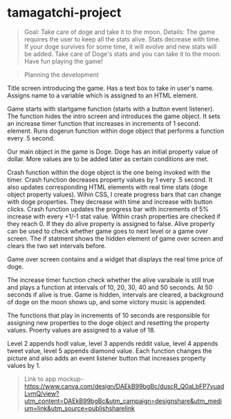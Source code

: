 # tamagatchi-project

>Goal: Take care of doge and take it to the moon.
>Details: The game requires the user to keep all the stats alive. Stats decrease with time. If your doge survives for some time, it will evolve and new stats will be added. Take care of  Doge's stats and you can take it to the moon. Have fun playing the game!

>Planning the development

Title screen introducing the game. Has a text box to take in user's name. Assigns name to a variable which is assigned to an HTML element.

Game starts with startgame function (starts with a button event listener). The function hides the intro screen and introduces the game object. It sets an increase timer function that increases in increments of 1 second. element. Runs dogerun function within doge object that performs a function every .5 second.

Our main object in the game is Doge. Doge has an initial property value of dollar. More values are to be added later as certain conditions are met. 

Crash function within the doge object is the one being invoked with the timer. Crash function decreases property values by 1 every .5 second. It also updates corresponding HTML elements with real time stats (doge object property values). Wihin CSS, I create progress bars that can change with doge properties. They decrease with time and increase with button clicks. Crash function updates the progress bar with increments of 5% increase with every +1/-1 stat value. Within crash properties are checked if they reach 0. If they do alive property is assigned to false. Alive property can be used to check whether game goes to next level or a game over screen. The if statment shows the hidden element of game over screen and clears the two set intervals before.

Game over screen contains and a widget that displays the real time price of doge. 

The increase timer function check whether the alive varaibale is still true and plays a function at intervals of 10, 20, 30, 40 and 50 seconds. At 50 seconds if alive is true. Game is hidden, intervals are cleared, a background of doge on the moon shows up, and some victory music is appended.

The functions that play in increments of 10 seconds are responsible for assigning new properties to the doge object and resetting the property values. Proerty values are assigned to a value of 18. 

Level 2 appends hodl value, level 3 appends reddit value, level 4 appends tweet value, level 5 appends diamond value. Each function changes the picture and also adds an event listener button that increases property values by 1.

>Link to app mockup-
https://www.canva.com/design/DAEkB99bgBc/duscR_Q0aLbFP7vuadLvmQ/view?utm_content=DAEkB99bgBc&utm_campaign=designshare&utm_medium=link&utm_source=publishsharelink